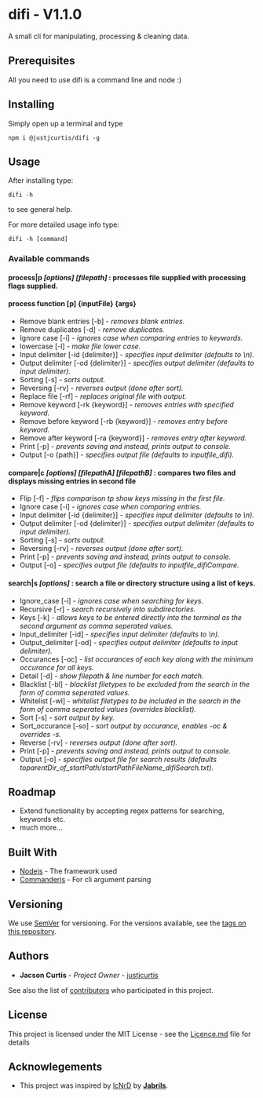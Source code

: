 # difi - V1.1.0

A small cli for manipulating, processing & cleaning data.


## Prerequisites

All you need to use difi is a command line and node :)

## Installing

Simply open up a terminal and type 

```
npm i @justjcurtis/difi -g
```

## Usage

After installing type:
```
difi -h
```
to see general help.

For more detailed usage info type:
```
difi -h [command]
```

### Available commands

#### **process|p** *[options] [filepath]* : processes file supplied with processing flags supplied.

#### process function [p] {inputFile} {args}
- Remove blank entries [-b] - *removes blank entries.*
- Remove duplicates [-d] - *remove duplicates.*
- Ignore case [-i] - *ignores case when comparing entries to keywords.*
- lowercase [-l] - *make file lower case.*
- Input delimiter [-id {delimiter}] - *specifies input delimiter (defaults to \n).*
- Output delimiter [-od {delimiter}] - *specifies output delimiter (defaults to input delimiter).*
- Sorting [-s] - *sorts output.*
- Reversing [-rv] - *reverses output (done after sort).*
- Replace file [-rf] - *replaces original file with output.*
- Remove keyword [-rk {keyword}] - *removes entries with specified keyword.*
- Remove before keyword [-rb {keyword}] - *removes entry before keyword.*
- Remove after keyword [-ra {keyword}] - *removes entry after keyword.*
- Print [-p] - *prevents saving and instead, prints output to console.*
- Output [-o {path}] - *specifies output file (defaults to inputfile_difi).*

#### **compare|c** *[options] [filepathA] [filepathB]* : compares two files and displays missing entries in second file

- Flip [-f] - *flips comparison tp show keys missing in the first file.*
- Ignore case [-i] - *ignores case when comparing entries.*
- Input delimiter [-id {delimiter}] - *specifies input delimiter (defaults to \n).*
- Output delimiter [-od {delimiter}] - *specifies output delimiter (defaults to input delimiter).*
- Sorting [-s] - *sorts output.*
- Reversing [-rv] - *reverses output (done after sort).*
- Print [-p] - *prevents saving and instead, prints output to console.*
- Output [-o] - *specifies output file (defaults to inputfile_difiCompare.*

#### **search|s** *[options] <startPath> <keys>* : search a file or directory structure using a list of keys.
- Ignore_case [-i] - *ignores case when searching for keys.*
- Recursive [-r] - *search recursively into subdirectories.*
- Keys [-k] - *allows keys to be entered directly into the terminal as the second argument as comma seperated values.*
- Input_delimiter [-id] <delimiter> - *specifies input delimiter (defaults to \n).*
- Output_delimiter [-od] <delimiter> - *specifies output delimiter (defaults to input delimiter).*
- Occurances [-oc] - *list occurances of each key along with the minimum occurance for all keys.*
- Detail [-d] - *show filepath & line number for each match.*
- Blacklist [-bl] <csvFilter> - *blacklist filetypes to be excluded from the search in the form of comma seperated values.*
- Whitelist [-wl] <csvFilter> - *whitelist filetypes to be included in the search in the form of comma seperated values (overrides blacklist).*
- Sort [-s] - *sort output by key.*
- Sort_occurance [-so] - *sort output by occurance, enables -oc & overrides -s.*
- Reverse [-rv] - *reverses output (done after sort).*
- Print [-p] - *prevents saving and instead, prints output to console.*
- Output [-o] <outputPath> - *specifies output file for search results (defaults toparentDir_of_startPath/startPathFileName_difiSearch.txt).*

## Roadmap

- Extend functionality by accepting regex patterns for searching, keywords etc.
- much more...

## Built With

* [Nodejs](https://nodejs.org/) - The framework used
* [Commanderjs](https://github.com/tj/commander.js/) - For cli argument parsing

## Versioning

We use [SemVer](http://semver.org/) for versioning. For the versions available, see the [tags on this repository](https://github.com/justjcurtis/difi/tags). 

## Authors

* **Jacson Curtis** - *Project Owner* - [justjcurtis](https://github.com/justjcurtis)

See also the list of [contributors](https://github.com/justjcurtis/difi/contributors) who participated in this project.

## License

This project is licensed under the MIT License - see the [Licence.md](https://github.com/justjcurtis/difi/Licence.md) file for details

## Acknowlegements

* This project was inspired by [lcNrD](https://github.com/Jabrils/lcNrD) by [**Jabrils**](https://github.com/Jabrils).
